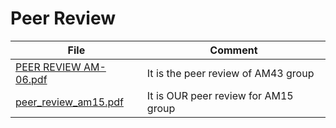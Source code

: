 # Peer Review


| File | Comment                              |
|---------------|--------------------------------------|
| [PEER REVIEW AM-06.pdf](https://github.com/federicodeintrona/IS23-AM06/blob/main/Peer%20Review/PEER%20REVIEW%20AM-06.pdf) | It is the peer review of AM43 group  |
| [peer_review_am15.pdf](https://github.com/federicodeintrona/IS23-AM06/blob/main/Peer%20Review/peer_review_am15.pdf) | It is OUR peer review for AM15 group |
